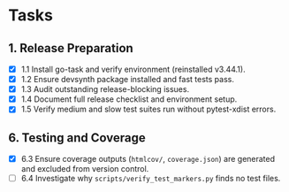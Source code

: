 # Tasks

## 1. Release Preparation
- [x] 1.1 Install go-task and verify environment (reinstalled v3.44.1).
- [x] 1.2 Ensure devsynth package installed and fast tests pass.
- [x] 1.3 Audit outstanding release-blocking issues.
- [x] 1.4 Document full release checklist and environment setup.
- [x] 1.5 Verify medium and slow test suites run without pytest-xdist errors.

## 6. Testing and Coverage
- [x] 6.3 Ensure coverage outputs (`htmlcov/`, `coverage.json`) are generated and excluded from version control.
- [ ] 6.4 Investigate why `scripts/verify_test_markers.py` finds no test files.

